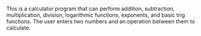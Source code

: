 This is a calculator program that can perform addition, subtraction, multiplication, division, logarithmic functions, exponents, and basic trig functions. The user enters two numbers and an operation between them to calculate.
